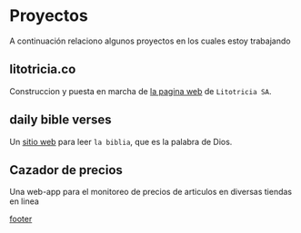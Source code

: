 # Proyectos
A continuación relaciono algunos proyectos en los cuales estoy trabajando

## litotricia.co
Construccion y puesta en marcha de [la pagina web](https://www.litotricia.co) de `Litotricia SA`.

## daily bible verses
Un [sitio web](http://daily-bible-verses.herokuapp.com) para leer `la biblia`, que es la palabra de Dios.

## Cazador de precios
Una web-app para el monitoreo de precios de articulos en diversas tiendas en linea


[footer](_footer.md ':include')
